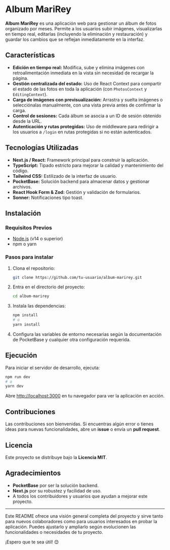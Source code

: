 # Album MariRey

**Album MariRey** es una aplicación web para gestionar un álbum de fotos organizado por meses. Permite a los usuarios subir imágenes, visualizarlas en tiempo real, editarlas (incluyendo la eliminación y restauración) y guardar los cambios que se reflejan inmediatamente en la interfaz.

## Características

- **Edición en tiempo real:** Modifica, sube y elimina imágenes con retroalimentación inmediata en la vista sin necesidad de recargar la página.
- **Gestión centralizada del estado:** Uso de React Context para compartir el estado de las fotos en toda la aplicación (con `PhotosContext` y `EditingContext`).
- **Carga de imágenes con previsualización:** Arrastra y suelta imágenes o selecciónalas manualmente, con una vista previa antes de confirmar la carga.
- **Control de sesiones:** Cada álbum se asocia a un ID de sesión obtenido desde la URL.
- **Autenticación y rutas protegidas:** Uso de middleware para redirigir a los usuarios a `/login` en rutas protegidas si no están autenticados.

## Tecnologías Utilizadas

- **Next.js / React:** Framework principal para construir la aplicación.
- **TypeScript:** Tipado estricto para mejorar la calidad y mantenimiento del código.
- **Tailwind CSS:** Estilizado de la interfaz de usuario.
- **PocketBase:** Solución backend para almacenar datos y gestionar archivos.
- **React Hook Form & Zod:** Gestión y validación de formularios.
- **Sonner:** Notificaciones tipo toast.

## Instalación

### Requisitos Previos

- [Node.js](https://nodejs.org/) (v14 o superior)
- npm o yarn

### Pasos para instalar

1. Clona el repositorio:

   ```bash
   git clone https://github.com/tu-usuario/album-marirey.git
   ```

2. Entra en el directorio del proyecto:

   ```bash
   cd album-marirey
   ```
   
3. Instala las dependencias:

   ```bash
   npm install
   # o
   yarn install
   ```

4. Configura las variables de entorno necesarias según la documentación de PocketBase y cualquier otra configuración requerida.

## Ejecución

Para iniciar el servidor de desarrollo, ejecuta:

```bash
npm run dev
# o
yarn dev
```

Abre [http://localhost:3000](http://localhost:3000) en tu navegador para ver la aplicación en acción.

## Contribuciones

Las contribuciones son bienvenidas. Si encuentras algún error o tienes ideas para nuevas funcionalidades, abre un **issue** o envía un **pull request**.

## Licencia

Este proyecto se distribuye bajo la **Licencia MIT**.

## Agradecimientos

- **PocketBase** por ser la solución backend.
- **Next.js** por su robustez y facilidad de uso.
- A todos los contribuidores y usuarios que ayudan a mejorar este proyecto.

---

Este README ofrece una visión general completa del proyecto y sirve tanto para nuevos colaboradores como para usuarios interesados en probar la aplicación. Puedes ajustarlo y ampliarlo según evolucionen las funcionalidades o necesidades de tu proyecto.

¡Espero que te sea útil! 😊

